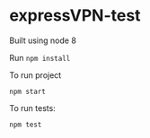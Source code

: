 # expressVPN-test

Built using node 8

Run `npm install`

To run project

`npm start`

To run tests:

`npm test`
